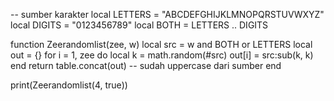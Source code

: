 -- sumber karakter
local LETTERS = "ABCDEFGHIJKLMNOPQRSTUVWXYZ"
local DIGITS  = "0123456789"
local BOTH    = LETTERS .. DIGITS

function Zeerandomlist(zee, w)
  local src = w and BOTH or LETTERS
  local out = {}
  for i = 1, zee do
    local k = math.random(#src)
    out[i] = src:sub(k, k)
  end
  return table.concat(out) -- sudah uppercase dari sumber
end

print(Zeerandomlist(4, true))
